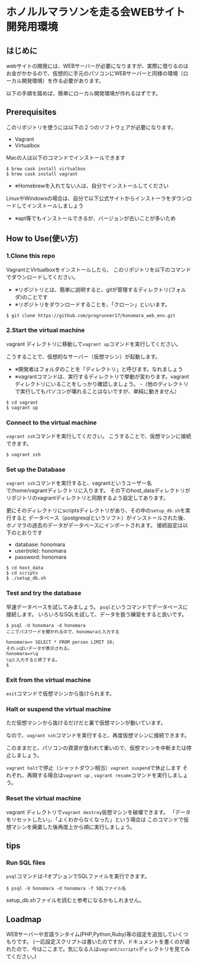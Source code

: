 # ホノルルマラソンを走る会WEBサイト開発用環境

## はじめに
webサイトの開発には、WEBサーバーが必要になりますが、実際に借りるのはお金がかかるので、仮想的に手元のパソコンにWEBサーバーと同様の環境（ローカル開発環境）を作る必要があります。

以下の手順を踏めば、簡単にローカル開発環境が作れるはずです。


## Prerequisites
このリポジトリを使うには以下の２つのソフトウェアが必要になります。
- Vagrant 
- Virtualbox

Macの人は以下のコマンドでインストールできます
~~~console
$ brew cask install virtualbox
$ brew cask install vagrant
~~~
- ※Homebrewを入れてない人は、自分でインストールしてください

LinuxやWindowsの場合は、自分で以下公式サイトからインストーラをダウンロードしてインストールしましょう

- ※apt等でもインストールできるが、バージョンが古いことが多いため

## How to Use(使い方)

### 1.Clone this repo
VagrantとVirtualboxをインストールしたら、
このリポジトリを以下のコマンドでダウンロードしてください。

- ※リポジトリとは、簡単に説明すると、gitが管理するディレクトリ(フォルダ)のことです
- ※リポジトリをダウンロードすることを、「クローン」といいます。
~~~console
$ git clone https://github.com/progrunner17/honomara_web_env.git
~~~

### 2.Start the virtual machine
vagrant ディレクトリに移動して`vagrant up`コマンドを実行してください。

こうすることで、仮想的なサーバー（仮想マシン）が起動します。
- ※開発者はフォルダのことを「ディレクトリ」と呼びます。なれましょう
- ※vagrantコマンドは、実行するディレクトリで挙動が変わります。vagrantディレクトリにいることをしっかり確認しましょう。
    -（他のディレクトリで実行してもパソコンが壊れることはないですが、単純に動きません）
~~~console
$ cd vagrant
$ vagrant up
~~~

### Connect to the virtual machine

`vagrant ssh`コマンドを実行してください。
こうすることで、仮想マシンに接続できます。

~~~console
$ vagrant ssh
~~~

### Set up the Database
`vagrant ssh`コマンドを実行すると、vagrantというユーザー名で/home/vagrantディレクトリに入ります。
その下のhost_dataディレクトリがリポジトリのvagrantディレクトリと同期するよう設定してあります。

更にそのディレクトリにscriptsディレクトリがあり、その中の`setup_db.sh`を実行すると
データベース（postgresqlというソフト）がインストールされた後、ホノマラの過去のデータがデータベースにインポートされます。
接続設定は以下のとおりです
- database: honomara
- user(role): honomara
- password: honomara
~~~console
$ cd host_data
$ cd scripts
$ ./setup_db.sh
~~~


### Test and try the database
早速データベースを試してみましょう。
`psql`というコマンドでデータベースに接続します。
いろいろなSQLを試して、データを扱う練習をすると良いです。
~~~console
$ psql -U honomara -d honomara
ここでパスワードを聞かれるので、honomaraと入力する

honomara=> SELECT * FROM person LIMIT 10;
それっぽいデータが表示される。
honomara=>\q
\qと入力すると終了する。
$
~~~

### Exit from the virtual machine
`exit`コマンドで仮想マシンから抜けられます。


### Halt or suspend the virtual machine
ただ仮想マシンから抜けるだけだと裏で仮想マシンが動いています。

なので、`vagrant ssh`コマンドを実行すると、再度仮想マシンに接続できます。

このままだと、パソコンの資源が食われて重いので、仮想マシンを中断または停止しましょう。

`vagrant halt`で停止（シャットダウン相当）`vagrant suspend`で休止します
それぞれ、再開する場合は`vagrant up` , `vagrant resume`コマンドを実行しましょう。


### Reset the virtual machine
vagrant ディレクトリで`vagrant destroy`仮想マシンを破壊できます。
「データをリセットしたい」、「よくわからなくなった」という場合は
このコマンドで仮想マシンを廃棄した後再度上から順に実行しましょう。

## tips
### Run SQL files
`psql`コマンドは-fオプションでSQLファイルを実行できます。
~~~console
$ psql -U honomara -d honomara -f SQLファイル名
~~~
setup_db.shファイルを読むと参考になるかもしれません。


## Loadmap
WEBサーバーや言語ランタイム(PHP,Python,Ruby)等の設定を追加していくつもりです。
(一応設定スクリプトは書いたのですが、ドキュメントを書くのが疲れたので、今はここまで。気になる人は`vagrant/scripts`ディレクトリを見てみてください。)